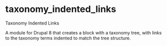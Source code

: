 # taxonomy_indented_links
Taxonomy Indented Links

A module for Drupal 8 that creates a block with a taxonomy tree, with links to the taxonomy terms indented to match the tree structure.
